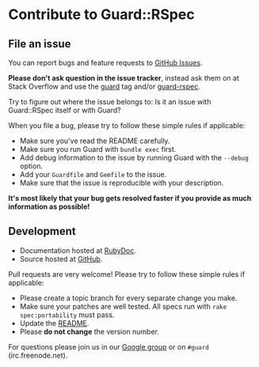 Contribute to Guard::RSpec
==========================

File an issue
-------------

You can report bugs and feature requests to [GitHub Issues](https://github.com/guard/guard-rspec/issues).

**Please don't ask question in the issue tracker**, instead ask them on at Stack Overflow and use the
[guard](http://stackoverflow.com/questions/tagged/guard) tag and/or [guard-rspec](http://stackoverflow.com/questions/tagged/guard-rspec).

Try to figure out where the issue belongs to: Is it an issue with Guard::RSpec itself or with Guard?

When you file a bug, please try to follow these simple rules if applicable:

* Make sure you've read the README carefully.
* Make sure you run Guard with `bundle exec` first.
* Add debug information to the issue by running Guard with the `--debug` option.
* Add your `Guardfile` and `Gemfile` to the issue.
* Make sure that the issue is reproducible with your description.

**It's most likely that your bug gets resolved faster if you provide as much information as possible!**

Development
-----------

* Documentation hosted at [RubyDoc](http://rubydoc.info/github/guard/guard-rspec/master/frames).
* Source hosted at [GitHub](https://github.com/guard/guard-rspec).

Pull requests are very welcome! Please try to follow these simple rules if applicable:

* Please create a topic branch for every separate change you make.
* Make sure your patches are well tested. All specs run with `rake spec:portability` must pass.
* Update the [README](https://github.com/guard/guard-rspec/blob/master/README.md).
* Please **do not change** the version number.

For questions please join us in our [Google group](http://groups.google.com/group/guard-dev) or on
`#guard` (irc.freenode.net).

